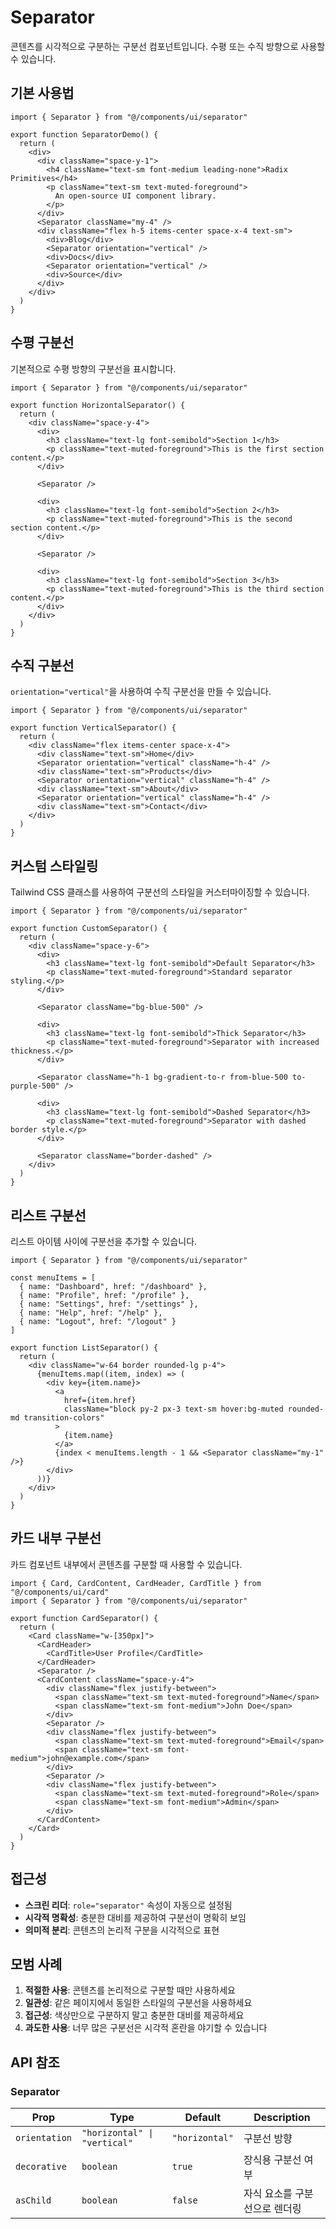 # Separator

콘텐츠를 시각적으로 구분하는 구분선 컴포넌트입니다. 수평 또는 수직 방향으로 사용할 수 있습니다.

## 기본 사용법

```tsx
import { Separator } from "@/components/ui/separator"

export function SeparatorDemo() {
  return (
    <div>
      <div className="space-y-1">
        <h4 className="text-sm font-medium leading-none">Radix Primitives</h4>
        <p className="text-sm text-muted-foreground">
          An open-source UI component library.
        </p>
      </div>
      <Separator className="my-4" />
      <div className="flex h-5 items-center space-x-4 text-sm">
        <div>Blog</div>
        <Separator orientation="vertical" />
        <div>Docs</div>
        <Separator orientation="vertical" />
        <div>Source</div>
      </div>
    </div>
  )
}
```

## 수평 구분선

기본적으로 수평 방향의 구분선을 표시합니다.

```tsx
import { Separator } from "@/components/ui/separator"

export function HorizontalSeparator() {
  return (
    <div className="space-y-4">
      <div>
        <h3 className="text-lg font-semibold">Section 1</h3>
        <p className="text-muted-foreground">This is the first section content.</p>
      </div>
      
      <Separator />
      
      <div>
        <h3 className="text-lg font-semibold">Section 2</h3>
        <p className="text-muted-foreground">This is the second section content.</p>
      </div>
      
      <Separator />
      
      <div>
        <h3 className="text-lg font-semibold">Section 3</h3>
        <p className="text-muted-foreground">This is the third section content.</p>
      </div>
    </div>
  )
}
```

## 수직 구분선

`orientation="vertical"`을 사용하여 수직 구분선을 만들 수 있습니다.

```tsx
import { Separator } from "@/components/ui/separator"

export function VerticalSeparator() {
  return (
    <div className="flex items-center space-x-4">
      <div className="text-sm">Home</div>
      <Separator orientation="vertical" className="h-4" />
      <div className="text-sm">Products</div>
      <Separator orientation="vertical" className="h-4" />
      <div className="text-sm">About</div>
      <Separator orientation="vertical" className="h-4" />
      <div className="text-sm">Contact</div>
    </div>
  )
}
```

## 커스텀 스타일링

Tailwind CSS 클래스를 사용하여 구분선의 스타일을 커스터마이징할 수 있습니다.

```tsx
import { Separator } from "@/components/ui/separator"

export function CustomSeparator() {
  return (
    <div className="space-y-6">
      <div>
        <h3 className="text-lg font-semibold">Default Separator</h3>
        <p className="text-muted-foreground">Standard separator styling.</p>
      </div>
      
      <Separator className="bg-blue-500" />
      
      <div>
        <h3 className="text-lg font-semibold">Thick Separator</h3>
        <p className="text-muted-foreground">Separator with increased thickness.</p>
      </div>
      
      <Separator className="h-1 bg-gradient-to-r from-blue-500 to-purple-500" />
      
      <div>
        <h3 className="text-lg font-semibold">Dashed Separator</h3>
        <p className="text-muted-foreground">Separator with dashed border style.</p>
      </div>
      
      <Separator className="border-dashed" />
    </div>
  )
}
```

## 리스트 구분선

리스트 아이템 사이에 구분선을 추가할 수 있습니다.

```tsx
import { Separator } from "@/components/ui/separator"

const menuItems = [
  { name: "Dashboard", href: "/dashboard" },
  { name: "Profile", href: "/profile" },
  { name: "Settings", href: "/settings" },
  { name: "Help", href: "/help" },
  { name: "Logout", href: "/logout" }
]

export function ListSeparator() {
  return (
    <div className="w-64 border rounded-lg p-4">
      {menuItems.map((item, index) => (
        <div key={item.name}>
          <a
            href={item.href}
            className="block py-2 px-3 text-sm hover:bg-muted rounded-md transition-colors"
          >
            {item.name}
          </a>
          {index < menuItems.length - 1 && <Separator className="my-1" />}
        </div>
      ))}
    </div>
  )
}
```

## 카드 내부 구분선

카드 컴포넌트 내부에서 콘텐츠를 구분할 때 사용할 수 있습니다.

```tsx
import { Card, CardContent, CardHeader, CardTitle } from "@/components/ui/card"
import { Separator } from "@/components/ui/separator"

export function CardSeparator() {
  return (
    <Card className="w-[350px]">
      <CardHeader>
        <CardTitle>User Profile</CardTitle>
      </CardHeader>
      <Separator />
      <CardContent className="space-y-4">
        <div className="flex justify-between">
          <span className="text-sm text-muted-foreground">Name</span>
          <span className="text-sm font-medium">John Doe</span>
        </div>
        <Separator />
        <div className="flex justify-between">
          <span className="text-sm text-muted-foreground">Email</span>
          <span className="text-sm font-medium">john@example.com</span>
        </div>
        <Separator />
        <div className="flex justify-between">
          <span className="text-sm text-muted-foreground">Role</span>
          <span className="text-sm font-medium">Admin</span>
        </div>
      </CardContent>
    </Card>
  )
}
```

## 접근성

- **스크린 리더**: `role="separator"` 속성이 자동으로 설정됨
- **시각적 명확성**: 충분한 대비를 제공하여 구분선이 명확히 보임
- **의미적 분리**: 콘텐츠의 논리적 구분을 시각적으로 표현

## 모범 사례

1. **적절한 사용**: 콘텐츠를 논리적으로 구분할 때만 사용하세요
2. **일관성**: 같은 페이지에서 동일한 스타일의 구분선을 사용하세요
3. **접근성**: 색상만으로 구분하지 말고 충분한 대비를 제공하세요
4. **과도한 사용**: 너무 많은 구분선은 시각적 혼란을 야기할 수 있습니다

## API 참조

### Separator

| Prop | Type | Default | Description |
|------|------|---------|-------------|
| `orientation` | `"horizontal" \| "vertical"` | `"horizontal"` | 구분선 방향 |
| `decorative` | `boolean` | `true` | 장식용 구분선 여부 |
| `asChild` | `boolean` | `false` | 자식 요소를 구분선으로 렌더링 |
